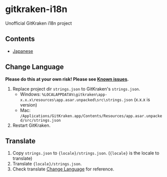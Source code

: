 # gitkraken-i18n
Unofficial GitKraken i18n project

## Contents
- [Japanese](README-ja.md)

## Change Language

**Please do this at your own risk! Please see [Known issues](https://github.com/megos/gitkraken-i18n/issues?q=is%3Aissue+is%3Aopen+label%3A%22known+issue%22).**

1. Replace project dir `strings.json` to GitKraken's `strings.json`.
   - Windows: `%LOCALAPPDATA%\gitkraken\app-x.x.x\resources\app.asar.unpacked\src\strings.json` (x.x.x is version)
   - Mac: `/Applications/GitKraken.app/Contents/Resources/app.asar.unpacked/src/strings.json`
1. Restart GitKraken.

## Translate

1. Copy `strings.json` to `{locale}/strings.json`. (`{locale}` is the locale to translate)
1. Translate `{locale}/strings.json`.
1. Check translate [Change Language](#Change%20Language) for reference.
